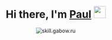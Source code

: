 
<h1 align="center">Hi there, I'm <a href="http://skill.gabow.ru/" target="_blank">Paul</a> 
<img src="https://github.com/blackcater/blackcater/raw/main/images/Hi.gif" height="32"/></h1>

<div align="center"><img src="https://readme-typing-svg.herokuapp.com?font=Fira+Code&pause=1000&width=435&lines=JavaScript,+React,+Next,+TypeScript;Node,+redux,+mobX,+restAPI,+graphQL;MongoDB,+PostgreSQL,+аnd,+all,+the,+rest..." alt="skill.gabow.ru" /></div>




